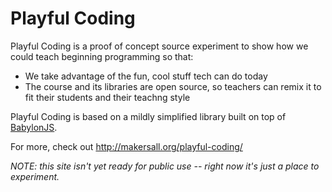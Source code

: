 # Playful Coding

Playful Coding is a proof of concept source experiment to show how we could teach beginning programming so that:

- We take advantage of the fun, cool stuff tech can do today
- The course and its libraries are open source, so teachers can remix it to fit their students and their teachng style

Playful Coding is based on a mildly simplified library built on top of [BabylonJS](https://www.babylonjs.com/).

For more, check out http://makersall.org/playful-coding/

*NOTE: this site isn't yet ready for public use -- right now it's just a place to experiment.*
